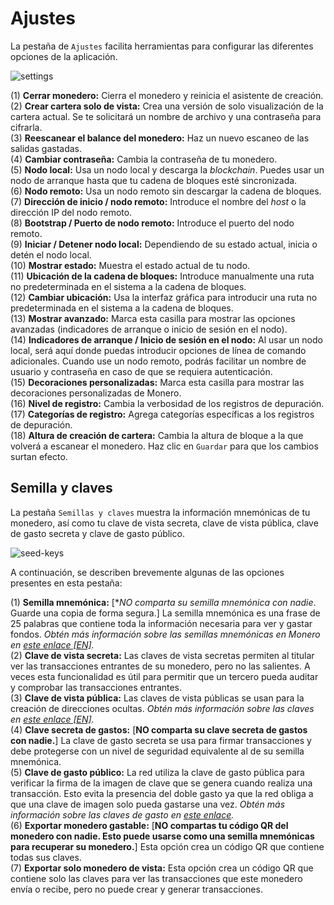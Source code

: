 # Ajustes

La pestaña de `Ajustes` facilita herramientas para configurar las diferentes opciones de la aplicación.

![settings](media/black_settings.png)

(1) **Cerrar monedero:** Cierra el monedero y reinicia el asistente de creación.    
(2) **Crear cartera solo de vista:** Crea una versión de solo visualización de la cartera actual. Se te solicitará un nombre de archivo y una contraseña para cifrarla.    
(3) **Reescanear el balance del monedero:** Haz un nuevo escaneo de las salidas gastadas.    
(4) **Cambiar contraseña:** Cambia la contraseña de tu monedero.    
(5) **Nodo local:** Usa un nodo local y descarga la _blockchain_. Puedes usar un nodo de arranque hasta que tu cadena de bloques esté sincronizada.    
(6) **Nodo remoto:** Usa un nodo remoto sin descargar la cadena de bloques.    
(7) **Dirección de inicio / nodo remoto:** Introduce el nombre del _host_ o la dirección IP del nodo remoto.    
(8) **Bootstrap / Puerto de nodo remoto:** Introduce el puerto del nodo remoto.    
(9) **Iniciar / Detener nodo local:** Dependiendo de su estado actual, inicia o detén el nodo local.    
(10) **Mostrar estado:** Muestra el estado actual de tu nodo.    
(11) **Ubicación de la cadena de bloques:** Introduce manualmente una ruta no predeterminada en el sistema a la cadena de bloques.    
(12) **Cambiar ubicación:** Usa la interfaz gráfica para introducir una ruta no predeterminada en el sistema a la cadena de bloques.    
(13) **Mostrar avanzado:** Marca esta casilla para mostrar las opciones avanzadas (indicadores de arranque o inicio de sesión en el nodo).    
(14) **Indicadores de arranque / Inicio de sesión en el nodo:** Al usar un nodo local, será aquí donde puedas introducir opciones de línea de comando adicionales. Cuando use un nodo remoto, podrás facilitar un nombre de usuario y contraseña en caso de que se requiera autenticación.    
(15) **Decoraciones personalizadas:** Marca esta casilla para mostrar las decoraciones personalizadas de Monero.    
(16) **Nivel de registro:** Cambia la verbosidad de los registros de depuración.    
(17) **Categorías de registro:** Agrega categorías específicas a los registros de depuración.    
(18) **Altura de creación de cartera:** Cambia la altura de bloque a la que volverá a escanear el monedero. Haz clic en `Guardar` para que los cambios surtan efecto.

## Semilla y claves

La pestaña `Semillas y claves` muestra la información mnemónicas de tu monedero, así como tu clave de vista secreta, clave de vista pública, clave de gasto secreta y clave de gasto público.

![seed-keys](media/black_seed-keys.png)

A continuación, se describen brevemente algunas de las opciones presentes en esta pestaña:

(1) **Semilla mnemónica:** [**NO comparta su semilla mnemónica con nadie*. Guarde una copia de forma segura.] La semilla mnemónica es una frase de 25 palabras que contiene toda la información necesaria para ver y gastar fondos. _Obtén más información sobre las semillas mnemónicas en Monero en [este enlace [EN]](https://getmonero.org/resources/moneropedia/mnemonicseed.html)._    
(2) **Clave de vista secreta:** Las claves de vista secretas permiten al titular ver las transacciones entrantes de su monedero, pero no las salientes. A veces esta funcionalidad es útil para permitir que un tercero pueda auditar y comprobar las transacciones entrantes.    
(3) **Clave de vista pública:** Las claves de vista públicas se usan para la creación de direcciones ocultas. _Obtén más información sobre las claves en [este enlace [EN]](https://getmonero.org/resources/moneropedia/viewkey.html)._    
(4) **Clave secreta de gastos:** [**NO comparta su clave secreta de gastos con nadie.**] La clave de gasto secreta se usa para firmar transacciones y debe protegerse con un nivel de seguridad equivalente al de su semilla mnemónica.    
(5) **Clave de gasto público:** La red utiliza la clave de gasto pública para verificar la firma de la imagen de clave que se genera cuando realiza una transacción. Esto evita la presencia del doble gasto ya que la red obliga a que una clave de imagen solo pueda gastarse una vez. _Obtén más información sobre las claves de gasto en [este enlace](https://getmonero.org/resources/moneropedia/spendkey.html)._    
(6) **Exportar monedero gastable:** [**NO compartas tu código QR del monedero con nadie. Esto puede usarse como una semilla mnemónicas para recuperar su monedero.**] Esta opción crea un código QR que contiene todas sus claves.    
(7) **Exportar solo monedero de vista:** Esta opción crea un código QR que contiene solo las claves para ver las transacciones que este monedero envía o recibe, pero no puede crear y generar transacciones.    

